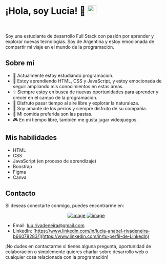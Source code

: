 
# ¡Hola, soy Lucia! 👋 <img src="https://user-images.githubusercontent.com/5679180/79618120-0daffb80-80be-11ea-819e-d2b0fa904d07.gif" width="27px">
<br><br>
Soy una estudiante de desarrollo Full Stack con pasión por aprender y explorar nuevas tecnologías. Soy de Argentina y estoy emocionada de compartir mi viaje en el mundo de la programación. 

## Sobre mí

- 🔭 Actualmente estoy estudiando programacion.
- 🌱 Estoy aprendiendo HTML, CSS y JavaScript, y estoy emocionada de seguir ampliando mis conocimientos en estas áreas.
- 💡 Siempre estoy en busca de nuevas oportunidades para aprender y crecer en el campo de la programación.
- 🌿 Disfruto pasar tiempo al aire libre y explorar la naturaleza.
- 🐶 Soy amante de los perros y siempre disfruto de su compañía.
- 🍝 Mi comida preferida son las pastas.
- 🎮 En mi tiempo libre, también me gusta jugar videojuegos.

## Mis habilidades

- HTML
- CSS
- JavaScript (en proceso de aprendizaje)
- Boostrap
- Figma
- Canva 


## Contacto

Si deseas conectarte conmigo, puedes encontrarme en:
<div align="center">

[![image](https://img.shields.io/badge/LinkedIn-ff69b4?style=for-the-badge&logo=linkedin&logoColor=white)](https://www.linkedin.com/in/lucia-anabel-rivadeneira-b66078283/)
[![image](https://img.shields.io/badge/Gmail-ff69b4?style=for-the-badge&logo=gmail&logoColor=white)](mailto:luu.rivadeneira@gmail.com)
  
</div>

- Email: [luu.rivadeneira@gmail.com](https://mail.google.com/mail/)
- LinkedIn: [https://www.linkedin.com/in/lucia-anabel-rivadeneira-b66078283/](https://www.linkedin.com/in/tu-perfil-de-LinkedIn)

¡No dudes en contactarme si tienes alguna pregunta, oportunidad de colaboración o simplemente quieres charlar sobre desarrollo web o cualquier cosa relacionada con la programación!

